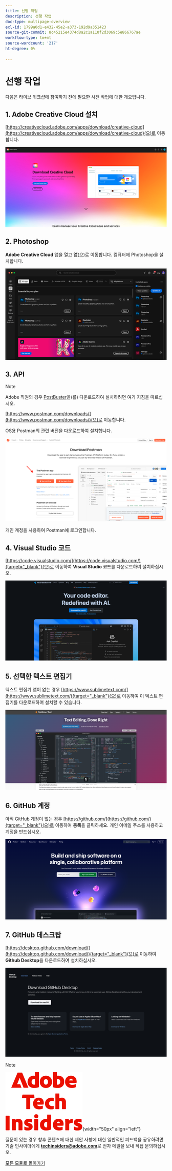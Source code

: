 ```yaml
---
title: 선행 작업
description: 선행 작업
doc-type: multipage-overview
exl-id: 1799a0d1-e432-45e2-a373-192d9a351423
source-git-commit: 8c45215e4374d8a2c1a110f2d3069c5e866767ae
workflow-type: tm+mt
source-wordcount: '217'
ht-degree: 0%

---
```


# 선행 작업

다음은 라이브 워크샵에 참여하기 전에 필요한 사전 작업에 대한 개요입니다.

## 1. Adobe Creative Cloud 설치

[https://creativecloud.adobe.com/apps/download/creative-cloud](https://creativecloud.adobe.com/apps/download/creative-cloud)(으)로 이동합니다.

![새 통합 Adobe I/O](./assets/images/cc.png)

## 2. Photoshop

**Adobe Creative Cloud** 앱을 열고 **앱**(으)로 이동합니다. 컴퓨터에 Photoshop을 설치합니다.

![새 통합 Adobe I/O](./assets/images/psd.png)

## 3. API

>[!NOTE]
>
>Adobe 직원의 경우 [PostBuster](./postbuster.md)을(를) 다운로드하여 설치하려면 여기 지침을 따르십시오.

[https://www.postman.com/downloads/](https://www.postman.com/downloads/)(으)로 이동합니다.

OS용 Postman의 관련 버전을 다운로드하여 설치합니다.

![새 통합 Adobe I/O](./assets/images/getstarted.png)

개인 계정을 사용하여 Postman에 로그인합니다.

## 4. Visual Studio 코드

[https://code.visualstudio.com/](https://code.visualstudio.com/){target="_blank"}(으)로 이동하여 **Visual Studio 코드**&#x200B;를 다운로드하여 설치하십시오.

![차단](./assets/images/vsc1.png)

## 5. 선택한 텍스트 편집기

텍스트 편집기 앱이 없는 경우 [https://www.sublimetext.com/](https://www.sublimetext.com/){target="_blank"}(으)로 이동하여 이 텍스트 편집기를 다운로드하여 설치할 수 있습니다.

![차단](./assets/images/text1.png)

## 6. GitHub 계정

아직 GitHub 계정이 없는 경우 [https://github.com/](https://github.com/){target="_blank"}(으)로 이동하여 **등록**&#x200B;을 클릭하세요. 개인 이메일 주소를 사용하고 계정을 만드십시오.

![차단](./assets/images/git.png)

## 7. GitHub 데스크탑

[https://desktop.github.com/download/](https://desktop.github.com/download/){target="_blank"}(으)로 이동하여 **Github Desktop**&#x200B;을 다운로드하여 설치하십시오.

![차단](./assets/images/block1.png)

>[!NOTE]
>
>![기술 내부자](./assets/images/techinsiders.png){width="50px" align="left"}
>
>질문이 있는 경우 향후 콘텐츠에 대한 제안 사항에 대한 일반적인 피드백을 공유하려면 기술 인사이더에게 **techinsiders@adobe.com**&#x200B;로 전자 메일을 보내 직접 문의하십시오.

[모든 모듈로 돌아가기](./overview.md)
